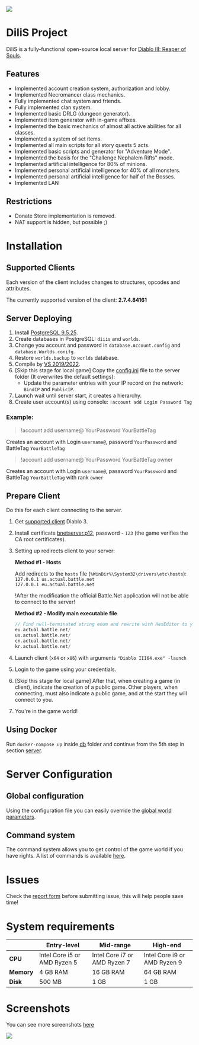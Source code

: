  

![](pictures/logo.png)

# DiIiS Project

DiIiS is a fully-functional open-source local server for [Diablo III: Reaper of Souls](https://eu.diablo3.blizzard.com).

## Features

- Implemented account creation system, authorization and lobby.
- Implemented Necromancer class mechanics.
- Fully implemented chat system and friends.
- Fully implemented clan system.
- Implemented basic DRLG (dungeon generator).
- Implemented item generator with in-game affixes.
- Implemented the basic mechanics of almost all active abilities for all classes.
- Implemented a system of set items.
- Implemented all main scripts for all story quests 5 acts.
- Implemented basic scripts and generator for "Adventure Mode".
- Implemented the basis for the "Challenge Nephalem Rifts" mode.
- Implemented artificial intelligence for 80% of minions.
- Implemented personal artificial intelligence for 40% of all monsters.
- Implemented personal artificial intelligence for half of the Bosses.
- Implemented LAN

## Restrictions

- Donate Store implementation is removed.
- NAT support is hidden, but possible ;)

# Installation

## Supported Clients

Each version of the client includes changes to structures, opcodes and attributes.

The currently supported version of the client: **2.7.4.84161**

## Server Deploying

1. Install [PostgreSQL 9.5.25](https://www.enterprisedb.com/downloads/postgres-postgresql-downloads).
2. Create databases in PostgreSQL: `diiis` and `worlds`.
3. Change you account and password in `database.Account.config` and `database.Worlds.conifg`.
4. Restore `worlds.backup` to `worlds` database.
5. Compile by [VS 2019/2022](https://visualstudio.microsoft.com/).
6. [Skip this stage for local game] Copy the [config.ini](configs/config.ini) file to the server folder (It overwrites the default settings):
	- Update the parameter entries with your IP record on the network: `BindIP` and `PublicIP`.
7. Launch wait until server start, it creates a hierarchy.
8. Create user account(s) using console: `!account add Login Password Tag`

### Example:

> !account add username@ YourPassword YourBattleTag

Creates an account with Login `username@`, password `YourPassword` and BattleTag `YourBattleTag`

> !account add username@ YourPassword YourBattleTag owner

Creates an account with Login `username@`, password `YourPassword` and BattleTag `YourBattleTag` with rank `owner`

## Prepare Client

Do this for each client connecting to the server.

1. Get [supported client](#supported-clients) Diablo 3.

2. Install certificate [bnetserver.p12](src/DiIiS-NA/bnetserver.p12), password - `123` (the game verifies the CA root certificates).

3. Setting up redirects client to your server:

	**Method #1 - Hosts**

	  Add redirects to the `hosts` file (`%WinDir%\System32\drivers\etc\hosts`):  
	  `127.0.0.1 us.actual.battle.net`  
	  `127.0.0.1 eu.actual.battle.net`

	  !After the modification the official Battle.Net application will not be able to connect to the server!

	  **Method #2 - Modify main executable file**

	  ```c
	  // Find null-terminated string enum and rewrite with HexEditor to your IP server.
	  eu.actual.battle.net/
	  us.actual.battle.net/
	  cn.actual.battle.net/
	  kr.actual.battle.net/
	  ```

4. Launch client (`x64` or `x86`) with arguments `"Diablo III64.exe" -launch`

5. Login to the game using your credentials.

6. [Skip this stage for local game] After that, when creating a game (in client), indicate the creation of a public game. Other players, when connecting, must also indicate a public game, and at the start they will connect to you.

7. You're in the game world!

## Using Docker

Run `docker-compose up` inside [db](db) folder and continue from the 5th step in section [server](#server-deploying).

# Server Configuration

## Global configuration

Using the configuration file you can easily override the [global world parameters](docs/game-world-settings.md).

## Command system

The command system allows you to get control of the game world if you have rights. A list of commands is available [here](docs/commands-list.md).

# Issues

Check the [report form](docs/report-form.md) before submitting issue, this will help people save time!

# System requirements

|            | **Entry-level**              | **Mid-range**                | **High-end**                 |
| ---------- | ---------------------------- | ---------------------------- | ---------------------------- |
| **CPU**    | Intel Core i5 or AMD Ryzen 5 | Intel Core i7 or AMD Ryzen 7 | Intel Core i9 or AMD Ryzen 9 |
| **Memory** | 4 GB RAM                     | 16 GB RAM                    | 64 GB RAM                    |
| **Disk**   | 500 MB                       | 1 GB                         | 1 GB                         |

# Screenshots

You can see more screenshots [here](SCREENSHOTS.md)

![](pictures/ingame-screen-1.png)

